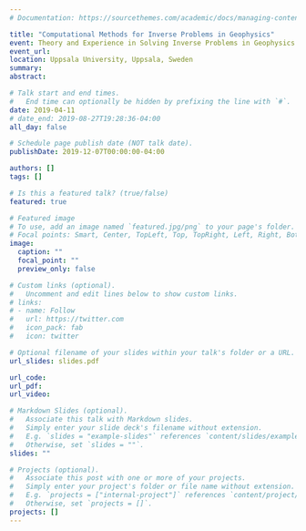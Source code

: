 ```yaml
---
# Documentation: https://sourcethemes.com/academic/docs/managing-content/

title: "Computational Methods for Inverse Problems in Geophysics"
event: Theory and Experience in Solving Inverse Problems in Geophysics Workshop
event_url:
location: Uppsala University, Uppsala, Sweden
summary:
abstract:

# Talk start and end times.
#   End time can optionally be hidden by prefixing the line with `#`.
date: 2019-04-11
# date_end: 2019-08-27T19:28:36-04:00
all_day: false

# Schedule page publish date (NOT talk date).
publishDate: 2019-12-07T00:00:00-04:00

authors: []
tags: []

# Is this a featured talk? (true/false)
featured: true

# Featured image
# To use, add an image named `featured.jpg/png` to your page's folder. 
# Focal points: Smart, Center, TopLeft, Top, TopRight, Left, Right, BottomLeft, Bottom, BottomRight.
image:
  caption: ""
  focal_point: ""
  preview_only: false

# Custom links (optional).
#   Uncomment and edit lines below to show custom links.
# links:
# - name: Follow
#   url: https://twitter.com
#   icon_pack: fab
#   icon: twitter

# Optional filename of your slides within your talk's folder or a URL.
url_slides: slides.pdf

url_code:
url_pdf:
url_video:

# Markdown Slides (optional).
#   Associate this talk with Markdown slides.
#   Simply enter your slide deck's filename without extension.
#   E.g. `slides = "example-slides"` references `content/slides/example-slides.md`.
#   Otherwise, set `slides = ""`.
slides: ""

# Projects (optional).
#   Associate this post with one or more of your projects.
#   Simply enter your project's folder or file name without extension.
#   E.g. `projects = ["internal-project"]` references `content/project/deep-learning/index.md`.
#   Otherwise, set `projects = []`.
projects: []
---
```

